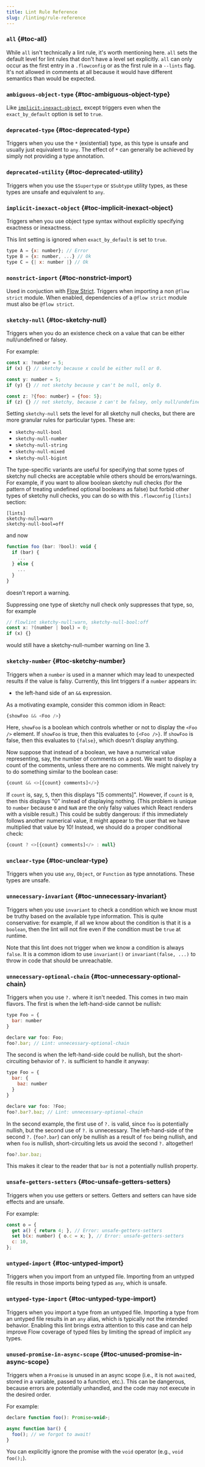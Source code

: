```yaml
---
title: Lint Rule Reference
slug: /linting/rule-reference
---
```


### `all` {#toc-all}
While `all` isn't technically a lint rule, it's worth mentioning here. `all` sets the default
level for lint rules that don't have a level set explicitly. `all` can only
occur as the first entry in a `.flowconfig` or as the first rule in a `--lints`
flag. It's not allowed in comments at all because it would have different
semantics than would be expected.

### `ambiguous-object-type` {#toc-ambiguous-object-type}
Like [`implicit-inexact-object`](#toc-implicit-inexact-object), except triggers even when the `exact_by_default` option is set to `true`.

### `deprecated-type` {#toc-deprecated-type}
Triggers when you use the `*` (existential) type, as this type is unsafe and usually just equivalent to `any`.
The effect of `*` can generally be achieved by simply not providing a type annotation.

### `deprecated-utility` {#toc-deprecated-utility}
Triggers when you use the `$Supertype` or `$Subtype` utility types, as these types are
unsafe and equivalent to `any`.

### `implicit-inexact-object` {#toc-implicit-inexact-object}
Triggers when you use object type syntax without explicitly specifying exactness or inexactness.

This lint setting is ignored when `exact_by_default` is set to `true`.

```js flow-check
type A = {x: number}; // Error
type B = {x: number, ...} // Ok
type C = {| x: number |} // Ok
```

### `nonstrict-import` {#toc-nonstrict-import}
Used in conjuction with [Flow Strict](../../strict/). Triggers when importing a non `@flow strict` module. When enabled, dependencies of a `@flow strict` module must also be `@flow strict`.

### `sketchy-null` {#toc-sketchy-null}
Triggers when you do an existence check on a value that can be either null/undefined or falsey.

For example:
```js flow-check
const x: ?number = 5;
if (x) {} // sketchy because x could be either null or 0.

const y: number = 5;
if (y) {} // not sketchy because y can't be null, only 0.

const z: ?{foo: number} = {foo: 5};
if (z) {} // not sketchy, because z can't be falsey, only null/undefined.
```

Setting `sketchy-null` sets the level for all sketchy null checks, but there are more granular rules for particular types. These are:
* `sketchy-null-bool`
* `sketchy-null-number`
* `sketchy-null-string`
* `sketchy-null-mixed`
* `sketchy-null-bigint`

The type-specific variants are useful for specifying that some types of sketchy null checks are acceptable while others should be errors/warnings. For example, if you want to allow boolean sketchy null checks (for the pattern of treating undefined optional booleans as false) but forbid other types of sketchy null checks, you can do so with this `.flowconfig` `[lints]` section:
```
[lints]
sketchy-null=warn
sketchy-null-bool=off
```
and now
```js
function foo (bar: ?bool): void {
  if (bar) {
    ...
  } else {
    ...
  }
}
```
doesn't report a warning.

Suppressing one type of sketchy null check only suppresses that type, so, for example
```js flow-check
// flowlint sketchy-null:warn, sketchy-null-bool:off
const x: ?(number | bool) = 0;
if (x) {}
```
would still have a sketchy-null-number warning on line 3.

### `sketchy-number` {#toc-sketchy-number}
Triggers when a `number` is used in a manner which may lead to unexpected results if the value is falsy.
Currently, this lint triggers if a `number` appears in:
* the left-hand side of an `&&` expression.

As a motivating example, consider this common idiom in React:

```js
{showFoo && <Foo />}
```

Here, `showFoo` is a boolean which controls whether or not to display the `<Foo />` element. If `showFoo` is true, then this evaluates to `{<Foo />}`. If `showFoo` is false, then this evaluates to `{false}`, which doesn't display anything.

Now suppose that instead of a boolean, we have a numerical value representing, say, the number of comments on a post. We want to display a count of the comments, unless there are no comments. We might naively try to do something similar to the boolean case:

```js
{count && <>[{count} comments]</>}
```

If `count` is, say, `5`, then this displays "[5 comments]". However, if `count` is `0`, then this displays "0" instead of displaying nothing. (This problem is unique to `number` because `0` and `NaN` are the only falsy values which React renders with a visible result.) This could be subtly dangerous: if this immediately follows another numerical value, it might appear to the user that we have multiplied that value by 10! Instead, we should do a proper conditional check:

```js
{count ? <>[{count} comments]</> : null}
```

### `unclear-type` {#toc-unclear-type}
Triggers when you use `any`, `Object`, or `Function` as type annotations. These
types are unsafe.

### `unnecessary-invariant` {#toc-unnecessary-invariant}
Triggers when you use `invariant` to check a condition which we know must be truthy based on the available type information. This is quite conservative: for example, if all we know about the condition is that it is a `boolean`, then the lint will not fire even if the condition must be `true` at runtime.

Note that this lint does not trigger when we know a condition is always `false`. It is a common idiom to use `invariant()` or `invariant(false, ...)` to throw in code that should be unreachable.

### `unnecessary-optional-chain` {#toc-unnecessary-optional-chain}

Triggers when you use `?.` where it isn't needed. This comes in two main flavors. The first is when the left-hand-side cannot be nullish:

```js flow-check
type Foo = {
  bar: number
}

declare var foo: Foo;
foo?.bar; // Lint: unnecessary-optional-chain
```

The second is when the left-hand-side could be nullish, but the short-circuiting behavior of `?.` is sufficient to handle it anyway:

```js flow-check
type Foo = {
  bar: {
    baz: number
  }
}

declare var foo: ?Foo;
foo?.bar?.baz; // Lint: unnecessary-optional-chain
```

In the second example, the first use of `?.` is valid, since `foo` is potentially nullish, but the second use of `?.` is unnecessary. The left-hand-side of the second `?.` (`foo?.bar`) can only be nullish as a result of `foo` being nullish, and when `foo` is nullish, short-circuiting lets us avoid the second `?.` altogether!

```js
foo?.bar.baz;
```

This makes it clear to the reader that `bar` is not a potentially nullish property.

### `unsafe-getters-setters` {#toc-unsafe-getters-setters}
Triggers when you use getters or setters. Getters and setters can have side
effects and are unsafe.

For example:

```js flow-check
const o = {
  get a() { return 4; }, // Error: unsafe-getters-setters
  set b(x: number) { o.c = x; }, // Error: unsafe-getters-setters
  c: 10,
};
```

### `untyped-import` {#toc-untyped-import}
Triggers when you import from an untyped file. Importing from an untyped file
results in those imports being typed as `any`, which is unsafe.

### `untyped-type-import` {#toc-untyped-type-import}
Triggers when you import a type from an untyped file. Importing a type from an
untyped file results in an `any` alias, which is typically not the intended behavior.
Enabling this lint brings extra attention to this case and can help improve Flow
coverage of typed files by limiting the spread of implicit `any` types.

### `unused-promise-in-async-scope` {#toc-unused-promise-in-async-scope}
Triggers when a `Promise` is unused in an async scope (i.e., it is not `await`ed, stored in a variable, passed to a function, etc.). This can be dangerous, because errors are potentially unhandled, and the code may not execute in the desired order.

For example:

```js flow-check
declare function foo(): Promise<void>;

async function bar() {
  foo(); // we forgot to await!
}
```

You can explicitly ignore the promise with the `void` operator (e.g., `void foo();`).

